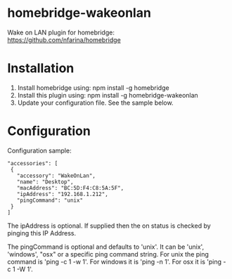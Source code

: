 # homebridge-wakeonlan
Wake on LAN plugin for homebridge: https://github.com/nfarina/homebridge

# Installation

1. Install homebridge using: npm install -g homebridge
2. Install this plugin using: npm install -g homebridge-wakeonlan
3. Update your configuration file. See the sample below.

# Configuration

Configuration sample:

 ```
"accessories": [
  {
    "accessory": "WakeOnLan",
    "name": "Desktop",
    "macAddress": "BC:5D:F4:C8:5A:5F",
    "ipAddress": "192.168.1.212",
    "pingCommand": "unix"
  }
]

```

The ipAddress is optional. If supplied then the on status is checked by pinging this IP Address.

The pingCommand is optional and defaults to 'unix'. It can be 'unix', 'windows', "osx" or a specific ping command string. For unix the ping command is 'ping -c 1 -w 1'. For windows it is 'ping -n 1'. For osx it is 'ping -c 1 -W 1'.